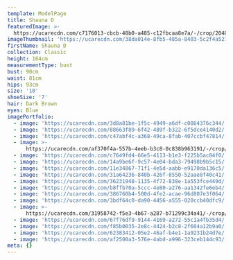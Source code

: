 ```yaml
---
template: ModelPage
title: Shauna D
featuredImage: >-
  https://ucarecdn.com/c7176013-cbcb-48b0-a485-c12fbcaa8e7a/-/crop/2048x1128/0,832/-/preview/
imageThumbnail: 'https://ucarecdn.com/38da014e-8fb5-485a-8403-5c2f4a521761/'
firstName: Shauna D
collection: Classic
height: 164cm
measurementType: bust
bust: 90cm
waist: 81cm
hips: 93cm
size: '10'
shoeSize: '7'
hair: Dark Brown
eyes: Blue
imagePortfolio:
  - image: 'https://ucarecdn.com/3d8a81be-1f5c-4949-a6df-c0864376c344/'
  - image: 'https://ucarecdn.com/88663f89-6f42-489f-b322-6f5dce4140d2/'
  - image: 'https://ucarecdn.com/c47abf4c-a368-49ca-8fab-407ccbf47814/'
  - image: >-
      https://ucarecdn.com/af370f4a-557b-4eeb-b3c8-0c838b963191/-/crop/2168x3132/0,120/-/preview/
  - image: 'https://ucarecdn.com/c7649fd4-66e5-4113-b1e3-f225b5ac84f0/'
  - image: 'https://ucarecdn.com/14a9be6f-9c57-4e04-bda3-79498b9b5c15/'
  - image: 'https://ucarecdn.com/11e34867-71f1-4e5d-aabb-e9170da136c5/'
  - image: 'https://ucarecdn.com/31a64236-840b-426f-8550-52aae8f40c41/'
  - image: 'https://ucarecdn.com/36231948-1135-4f72-838e-1a553fce449d/'
  - image: 'https://ucarecdn.com/b8ffb70a-5ccc-4e80-a276-aa1342fe6eb4/'
  - image: 'https://ucarecdn.com/386760b4-500d-4fe2-acae-96d807e3f064/'
  - image: 'https://ucarecdn.com/3bdf64c0-da90-4456-a555-020ccb40dfc9/'
  - image: >-
      https://ucarecdn.com/31958742-f5e3-4b67-a287-b71299c34a41/-/crop/2048x2778/0,294/-/preview/
  - image: 'https://ucarecdn.com/67f76df9-9144-4169-a272-55c1a4fb35d4/'
  - image: 'https://ucarecdn.com/f85b0035-2e8c-4424-b2c8-2f604a12b9a0/'
  - image: 'https://ucarecdn.com/62383412-05e2-46af-b4e1-1a9231b24d7e/'
  - image: 'https://ucarecdn.com/af2500a3-576e-4abd-a996-323ceb144c93/'
meta: {}
---
```


